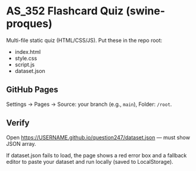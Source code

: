 # AS_352 Flashcard Quiz (swine-proques)

Multi-file static quiz (HTML/CSS/JS). Put these in the repo root:
- index.html
- style.css
- script.js
- dataset.json

## GitHub Pages
Settings → Pages → Source: your branch (e.g., `main`), Folder: `/root`.

## Verify
Open https://USERNAME.github.io/question247/dataset.json — must show JSON array.

If dataset.json fails to load, the page shows a red error box and a fallback editor to paste your dataset and run locally (saved to LocalStorage).
